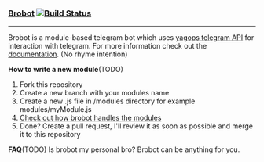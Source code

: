

###	**[Brobot](https://knock-in.github.io/brobot)**	[![Build Status](https://travis-ci.org/knock-in/brobot.svg?branch=master)](https://travis-ci.org/knock-in/brobot)
----------
Brobot is a module-based telegram bot which uses [yagops telegram API](https://github.com/yagop/node-telegram-bot-api) for interaction with telegram. For more information check out the [documentation](https://knock-in.github.io/brobot). (No rhyme intention)


**How to write a new module**(TODO)

 1. Fork this repository
 2. Create a new branch with your modules name
 3. Create a new .js file in /modules directory for example modules/myModule.js
 4. [Check out how brobot handles the modules](https://knock-in.github.io/brobot/moduleExample.html)
 5. Done? Create a pull request, I'll review it as soon as possible and merge it to this repository
 
**FAQ**(TODO)
Is brobot my personal bro? Brobot can be anything for you.